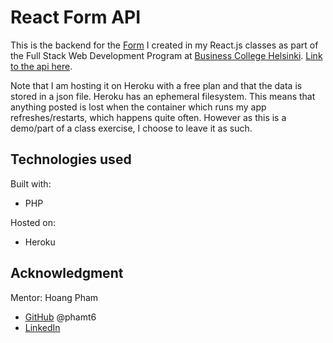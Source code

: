 # React Form API

This is the backend for the [Form](https://laurielim-react-forms.netlify.app/) I created in my React.js classes as part of the Full Stack Web Development Program at [Business College Helsinki](https://en.bc.fi/qualifications/full-stack-web-developer-program/). [Link to the api here](https://murmuring-peak-15912.herokuapp.com/).

Note that I am hosting it on Heroku with a free plan and that the data is stored in a json file. Heroku has an ephemeral filesystem. This means that anything posted is lost when the container which runs my app refreshes/restarts, which happens quite often. However as this is a demo/part of a class exercise, I choose to leave it as such.

## Technologies used

Built with:

- PHP

Hosted on:

- Heroku

## Acknowledgment

Mentor: Hoang Pham

- [GitHub](https://github.com/phamt6) @phamt6
- [LinkedIn](https://www.linkedin.com/in/tienhoangpham/)
